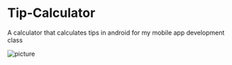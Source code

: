 # Tip-Calculator
A calculator that calculates tips in android for my mobile app development class

![picture](https://user-images.githubusercontent.com/16909616/34856684-56fd9396-f6fb-11e7-9435-e0e4cd878f0c.png)
